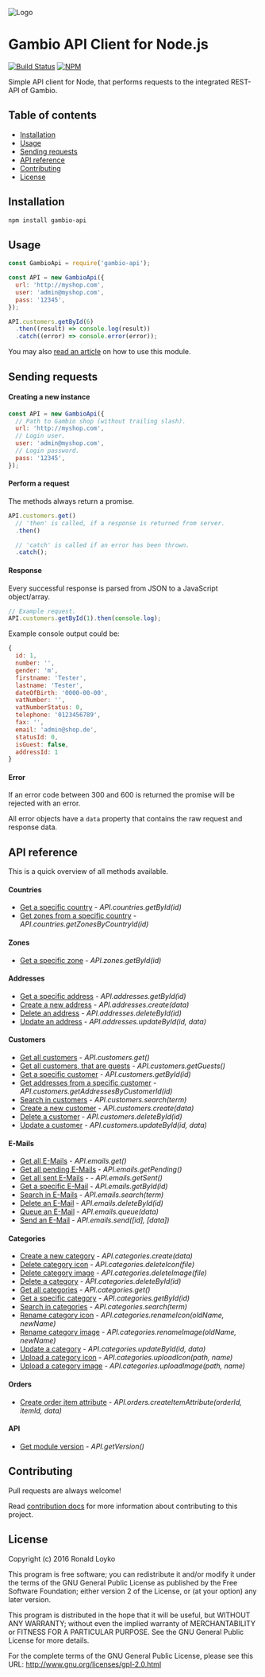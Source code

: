 ![Logo](https://github.com/ronaldloyko/node-gambio-api/raw/master/logo.png)

# Gambio API Client for Node.js

[![Build Status](https://travis-ci.org/ronaldloyko/node-gambio-api.svg?branch=master)](https://travis-ci.org/ronaldloyko/node-gambio-api) [![NPM](https://nodei.co/npm/gambio-api.png?mini=true)](https://nodei.co/npm/gambio-api/)

Simple API client for Node, that performs requests to the integrated REST-API of Gambio.

## Table of contents

- [Installation](#installation)
- [Usage](#usage)
- [Sending requests](#sending-requests)
- [API reference](#api-reference)
- [Contributing](#contributing)
- [License](#license)

## Installation

```sh
npm install gambio-api
```

## Usage

```js
const GambioApi = require('gambio-api');

const API = new GambioApi({
  url: 'http://myshop.com',
  user: 'admin@myshop.com',
  pass: '12345',
});

API.customers.getById(6)
  .then((result) => console.log(result))
  .catch((error) => console.error(error));
```

You may also [read an article](https://ronaldloyko.wordpress.com/2016/01/21/how-to-use-the-gambio-rest-api-in-node-js/) on how to use this module.

## Sending requests

#### Creating a new instance

```js
const API = new GambioApi({
  // Path to Gambio shop (without trailing slash).
  url: 'http://myshop.com',
  // Login user.
  user: 'admin@myshop.com',
  // Login password.
  pass: '12345',
});
```

#### Perform a request

The methods always return a promise.

```js
API.customers.get()
  // 'then' is called, if a response is returned from server.
  .then()

  // 'catch' is called if an error has been thrown.
  .catch();
```

#### Response

Every successful response is parsed from JSON to a JavaScript object/array.

```js
// Example request.
API.customers.getById(1).then(console.log);
```

Example console output could be:

```js
{
  id: 1,
  number: '',
  gender: 'm',
  firstname: 'Tester',
  lastname: 'Tester',
  dateOfBirth: '0000-00-00',
  vatNumber: '',
  vatNumberStatus: 0,
  telephone: '0123456789',
  fax: '',
  email: 'admin@shop.de',
  statusId: 0,
  isGuest: false,
  addressId: 1
}
```

#### Error

If an error code between 300 and 600 is returned the promise will be rejected with an error.

All error objects have a `data` property that contains the raw request and response data.

## API reference

This is a quick overview of all methods available.

#### Countries

- [Get a specific country](https://github.com/ronaldloyko/node-gambio-api/blob/master/docs/countries/getById.md) - *API.countries.getById(id)*
- [Get zones from a specific country](https://github.com/ronaldloyko/node-gambio-api/blob/master/docs/countries/getZonesByCountryId.md) - *API.countries.getZonesByCountryId(id)*

#### Zones

- [Get a specific zone](https://github.com/ronaldloyko/node-gambio-api/blob/master/docs/zones/getById.md) - *API.zones.getById(id)*

#### Addresses

- [Get a specific address](https://github.com/ronaldloyko/node-gambio-api/blob/master/docs/addresses/getById.md) - *API.addresses.getById(id)*
- [Create a new address](https://github.com/ronaldloyko/node-gambio-api/blob/master/docs/addresses/create.md) - *API.addresses.create(data)*
- [Delete an address](https://github.com/ronaldloyko/node-gambio-api/blob/master/docs/addresses/deleteById.md) - *API.addresses.deleteById(id)*
- [Update an address](https://github.com/ronaldloyko/node-gambio-api/blob/master/docs/addresses/updateById.md) - *API.addresses.updateById(id, data)*

#### Customers

- [Get all customers](https://github.com/ronaldloyko/node-gambio-api/blob/master/docs/customers/get.md) - *API.customers.get()*
- [Get all customers, that are guests](https://github.com/ronaldloyko/node-gambio-api/blob/master/docs/customers/getGuests.md) - *API.customers.getGuests()*
- [Get a specific customer](https://github.com/ronaldloyko/node-gambio-api/blob/master/docs/customers/getById.md) - *API.customers.getById(id)*
- [Get addresses from a specific customer](https://github.com/ronaldloyko/node-gambio-api/blob/master/docs/customers/getAddressesByCustomerId.md) - *API.customers.getAddressesByCustomerId(id)*
- [Search in customers](https://github.com/ronaldloyko/node-gambio-api/blob/master/docs/customers/search.md) - *API.customers.search(term)*
- [Create a new customer](https://github.com/ronaldloyko/node-gambio-api/blob/master/docs/customers/create.md) - *API.customers.create(data)*
- [Delete a customer](https://github.com/ronaldloyko/node-gambio-api/blob/master/docs/customers/deleteById.md) - *API.customers.deleteById(id)*
- [Update a customer](https://github.com/ronaldloyko/node-gambio-api/blob/master/docs/customers/updateById.md) - *API.customers.updateById(id, data)*

#### E-Mails

- [Get all E-Mails](https://github.com/ronaldloyko/node-gambio-api/blob/master/docs/emails/get.md) - *API.emails.get()*
- [Get all pending E-Mails](https://github.com/ronaldloyko/node-gambio-api/blob/master/docs/emails/getPending.md) - *API.emails.getPending()*
- [Get all sent E-Mails](https://github.com/ronaldloyko/node-gambio-api/blob/master/docs/emails/getSent.md) - - *API.emails.getSent()*
- [Get a specific E-Mail](https://github.com/ronaldloyko/node-gambio-api/blob/master/docs/emails/getById.md) - *API.emails.getById(id)*
- [Search in E-Mails](https://github.com/ronaldloyko/node-gambio-api/blob/master/docs/emails/search.md) - *API.emails.search(term)*
- [Delete an E-Mail](https://github.com/ronaldloyko/node-gambio-api/blob/master/docs/emails/deleteById.md) - *API.emails.deleteById(id)*
- [Queue an E-Mail](https://github.com/ronaldloyko/node-gambio-api/blob/master/docs/emails/queue.md) - *API.emails.queue(data)*
- [Send an E-Mail](https://github.com/ronaldloyko/node-gambio-api/blob/master/docs/emails/send.md) - *API.emails.send([id], [data])*

#### Categories
- [Create a new category](https://github.com/ronaldloyko/node-gambio-api/blob/master/docs/categories/create.md) - *API.categories.create(data)*
- [Delete category icon](https://github.com/ronaldloyko/node-gambio-api/blob/master/docs/categories/deleteIcon.md) - *API.categories.deleteIcon(file)*
- [Delete category image](https://github.com/ronaldloyko/node-gambio-api/blob/master/docs/categories/deleteImage.md) - *API.categories.deleteImage(file)*
- [Delete a category](https://github.com/ronaldloyko/node-gambio-api/blob/master/docs/categories/deleteById.md) - *API.categories.deleteById(id)*
- [Get all categories](https://github.com/ronaldloyko/node-gambio-api/blob/master/docs/categories/get.md) - *API.categories.get()*
- [Get a specific category](https://github.com/ronaldloyko/node-gambio-api/blob/master/docs/categories/getById.md) - *API.categories.getById(id)*
- [Search in categories](https://github.com/ronaldloyko/node-gambio-api/blob/master/docs/categories/search.md) - *API.categories.search(term)*
- [Rename category icon](https://github.com/ronaldloyko/node-gambio-api/blob/master/docs/categories/renameIcon.md) - *API.categories.renameIcon(oldName, newName)*
- [Rename category image](https://github.com/ronaldloyko/node-gambio-api/blob/master/docs/categories/renameImage.md) - *API.categories.renameImage(oldName, newName)*
- [Update a category](https://github.com/ronaldloyko/node-gambio-api/blob/master/docs/categories/updateById.md) - *API.categories.updateById(id, data)*
- [Upload a category icon](https://github.com/ronaldloyko/node-gambio-api/blob/master/docs/categories/uploadIcon.md) - *API.categories.uploadIcon(path, name)*
- [Upload a category image](https://github.com/ronaldloyko/node-gambio-api/blob/master/docs/categories/uploadImage.md) - *API.categories.uploadImage(path, name)*

#### Orders
- [Create order item attribute](https://github.com/ronaldloyko/node-gambio-api/blob/master/docs/orders/createItemAttribute.md) - *API.orders.createItemAttribute(orderId, itemId, data)*

#### API
- [Get module version](https://github.com/ronaldloyko/node-gambio-api/blob/master/docs/api/getVersion.md) - *API.getVersion()*

## Contributing

Pull requests are always welcome!

Read [contribution docs](https://github.com/ronaldloyko/node-gambio-api/blob/master/CONTRIBUTING.md) for more information about contributing to this project.

## License

Copyright (c) 2016 Ronald Loyko

This program is free software; you can redistribute it and/or modify
it under the terms of the GNU General Public License as published by
the Free Software Foundation; either version 2 of the License, or
(at your option) any later version.

This program is distributed in the hope that it will be useful,
but WITHOUT ANY WARRANTY; without even the implied warranty of
MERCHANTABILITY or FITNESS FOR A PARTICULAR PURPOSE.  See the
GNU General Public License for more details.

For the complete terms of the GNU General Public License, please see this URL:
http://www.gnu.org/licenses/gpl-2.0.html
